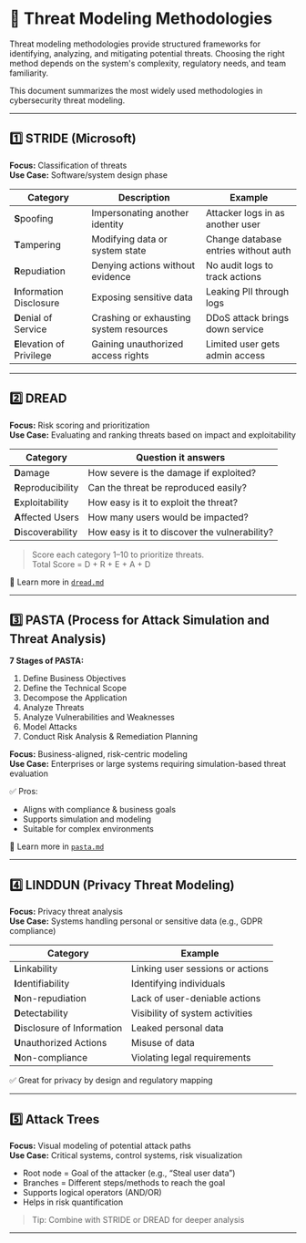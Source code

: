 # 🧠 Threat Modeling Methodologies

Threat modeling methodologies provide structured frameworks for identifying, analyzing, and mitigating potential threats. Choosing the right method depends on the system's complexity, regulatory needs, and team familiarity.

This document summarizes the most widely used methodologies in cybersecurity threat modeling.

---

## 1️⃣ STRIDE (Microsoft)

**Focus:** Classification of threats  
**Use Case:** Software/system design phase

| Category               | Description                                | Example                                 |
|------------------------|--------------------------------------------|-----------------------------------------|
| **S**poofing           | Impersonating another identity             | Attacker logs in as another user        |
| **T**ampering          | Modifying data or system state             | Change database entries without auth    |
| **R**epudiation        | Denying actions without evidence           | No audit logs to track actions          |
| **I**nformation Disclosure | Exposing sensitive data                 | Leaking PII through logs                |
| **D**enial of Service  | Crashing or exhausting system resources    | DDoS attack brings down service         |
| **E**levation of Privilege | Gaining unauthorized access rights     | Limited user gets admin access          |

---

## 2️⃣ DREAD

**Focus:** Risk scoring and prioritization  
**Use Case:** Evaluating and ranking threats based on impact and exploitability

| Category          | Question it answers                              |
|-------------------|--------------------------------------------------|
| **D**amage        | How severe is the damage if exploited?           |
| **R**eproducibility | Can the threat be reproduced easily?           |
| **E**xploitability | How easy is it to exploit the threat?           |
| **A**ffected Users | How many users would be impacted?              |
| **D**iscoverability | How easy is it to discover the vulnerability? |

> Score each category 1–10 to prioritize threats.  
> Total Score = D + R + E + A + D

📎 Learn more in [`dread.md`](dread.md)

---

## 3️⃣ PASTA (Process for Attack Simulation and Threat Analysis)

**7 Stages of PASTA:**
1. Define Business Objectives  
2. Define the Technical Scope  
3. Decompose the Application  
4. Analyze Threats  
5. Analyze Vulnerabilities and Weaknesses  
6. Model Attacks  
7. Conduct Risk Analysis & Remediation Planning

**Focus:** Business-aligned, risk-centric modeling  
**Use Case:** Enterprises or large systems requiring simulation-based threat evaluation

✅ Pros:
- Aligns with compliance & business goals
- Supports simulation and modeling
- Suitable for complex environments

📎 Learn more in [`pasta.md`](pasta.md)

---

## 4️⃣ LINDDUN (Privacy Threat Modeling)

**Focus:** Privacy threat analysis  
**Use Case:** Systems handling personal or sensitive data (e.g., GDPR compliance)

| Category | Example                                 |
|----------|-----------------------------------------|
| **L**inkability | Linking user sessions or actions  |
| **I**dentifiability | Identifying individuals       |
| **N**on-repudiation | Lack of user-deniable actions |
| **D**etectability | Visibility of system activities |
| **D**isclosure of Information | Leaked personal data |
| **U**nauthorized Actions | Misuse of data           |
| **N**on-compliance | Violating legal requirements   |

✅ Great for privacy by design and regulatory mapping

---

## 5️⃣ Attack Trees

**Focus:** Visual modeling of potential attack paths  
**Use Case:** Critical systems, control systems, risk visualization

- Root node = Goal of the attacker (e.g., “Steal user data”)
- Branches = Different steps/methods to reach the goal
- Supports logical operators (AND/OR)
- Helps in risk quantification

> Tip: Combine with STRIDE or DREAD for deeper analysis

---
